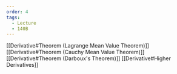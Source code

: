 ```yaml
---
order: 4
tags:
  - Lecture
  - 140B
---
```


[[Derivative#Theorem (Lagrange Mean Value Theorem)]]
[[Derivative#Theorem (Cauchy Mean Value Theorem)]]
[[Derivative#Theorem (Darboux's Theorem)]]
[[Derivative#Higher Derivatives]]
